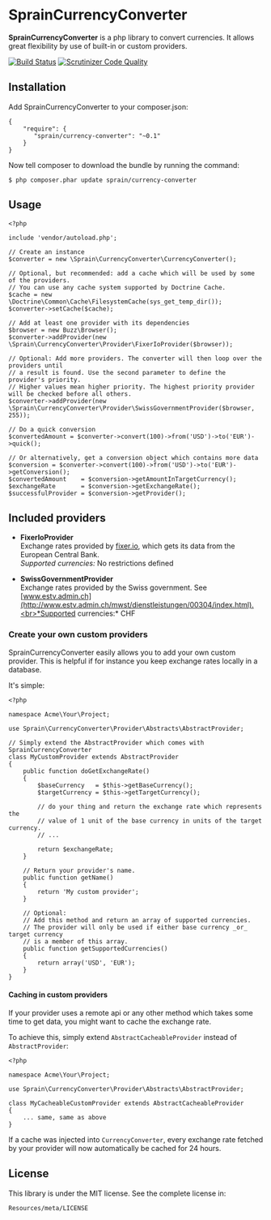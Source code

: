 # SprainCurrencyConverter

**SprainCurrencyConverter** is a php library to convert currencies. It allows great flexibility by use of built-in or
custom providers.

[![Build Status](https://travis-ci.org/sprain/CurrencyConverter.png)](https://travis-ci.org/sprain/CurrencyConverter)
[![Scrutinizer Code Quality](https://scrutinizer-ci.com/g/sprain/CurrencyConverter/badges/quality-score.png?b=master)](https://scrutinizer-ci.com/g/sprain/CurrencyConverter/?branch=master)

## Installation

Add SprainCurrencyConverter to your composer.json:


	{
    	"require": {
     	   "sprain/currency-converter": "~0.1"
    	}
	}


Now tell composer to download the bundle by running the command:


	$ php composer.phar update sprain/currency-converter

## Usage


	<?php
	
	include 'vendor/autoload.php';
	
	// Create an instance 
	$converter = new \Sprain\CurrencyConverter\CurrencyConverter();
	
	// Optional, but recommended: add a cache which will be used by some of the providers.
	// You can use any cache system supported by Doctrine Cache.
	$cache = new \Doctrine\Common\Cache\FilesystemCache(sys_get_temp_dir());
	$converter->setCache($cache);
	
	// Add at least one provider with its dependencies
	$browser = new Buzz\Browser();
	$converter->addProvider(new \Sprain\CurrencyConverter\Provider\FixerIoProvider($browser));
	
	// Optional: Add more providers. The converter will then loop over the providers until
	// a result is found. Use the second parameter to define the provider's priority.
	// Higher values mean higher priority. The highest priority provider will be checked before all others.
	$converter->addProvider(new \Sprain\CurrencyConverter\Provider\SwissGovernmentProvider($browser, 255));
	
	// Do a quick conversion
	$convertedAmount = $converter->convert(100)->from('USD')->to('EUR')->quick();
	
	// Or alternatively, get a conversion object which contains more data
	$conversion = $converter->convert(100)->from('USD')->to('EUR')->getConversion();
	$convertedAmount    = $conversion->getAmountInTargetCurrency();
	$exchangeRate       = $conversion->getExchangeRate();
	$successfulProvider = $conversion->getProvider();


## Included providers

* **FixerIoProvider**<br>Exchange rates provided by [fixer.io](http://fixer.io/), which gets its data from the European Central Bank.<br>*Supported currencies:* No restrictions defined

* **SwissGovernmentProvider**<br>Exchange rates provided by the Swiss government. See [www.estv.admin.ch](http://www.estv.admin.ch/mwst/dienstleistungen/00304/index.html).<br>*Supported currencies:* CHF



### Create your own custom providers

SprainCurrencyConverter easily allows you to add your own custom provider. This is helpful if for instance you keep exchange rates locally in a database.

It's simple:

	<?php
	
	namespace Acme\Your\Project;
	
	use Sprain\CurrencyConverter\Provider\Abstracts\AbstractProvider;
	
	// Simply extend the AbstractProvider which comes with SprainCurrencyConverter
	class MyCustomProvider extends AbstractProvider
	{
	    public function doGetExchangeRate()
	    {
	    	$baseCurrency   = $this->getBaseCurrency();
	    	$targetCurrency = $this->getTargetCurrency();
	    	
	    	// do your thing and return the exchange rate which represents the
	    	// value of 1 unit of the base currency in units of the target currency.
	    	// ...
	    
	        return $exchangeRate;
	    }

		// Return your provider's name.
	    public function getName()
	    {
	        return 'My custom provider';
	    }
	    	
		// Optional:
		// Add this method and return an array of supported currencies.
		// The provider will only be used if either base currency _or_ target currency
		// is a member of this array.
	    public function getSupportedCurrencies()
	    {
	        return array('USD', 'EUR');
	    }
	}

#### Caching in custom providers

If your provider uses a remote api or any other method which takes some time to get data, you might want to cache the exchange rate.

To achieve this, simply extend `AbstractCacheableProvider` instead of `AbstractProvider`:

	<?php
	
	namespace Acme\Your\Project;
	
	use Sprain\CurrencyConverter\Provider\Abstracts\AbstractProvider;
	
	class MyCacheableCustomProvider extends AbstractCacheableProvider
	{
		...	same, same as above
	}

If a cache was injected into `CurrencyConverter`, every exchange rate fetched by your provider will now automatically be cached for 24 hours.


## License
This library is under the MIT license. See the complete license in:

    Resources/meta/LICENSE